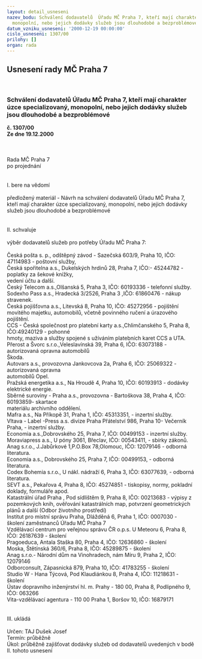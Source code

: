 ```yaml
---
layout: detail_usneseni
nazev_bodu: Schválení dodavatelů  Úřadu MČ Praha 7, kteří mají charakter úzce specializovaný,
  monopolní, nebo jejich dodávky služeb jsou dlouhodobé a bezproblémové
datum_vzniku_usneseni: '2000-12-19 00:00:00'
cislo_usneseni: 1307/00
prilohy: []
organ: rada
---
```

<div id="ucUsn_pList" class="usn">
	<span><h2>Usnesení rady MČ Praha 7 </h2>
<br></span><div class="standBody">
<span><h3>Schválení dodavatelů  Úřadu MČ Praha 7, kteří mají charakter úzce specializovaný, monopolní, nebo jejich dodávky služeb jsou dlouhodobé a bezproblémové</h3></span><div class="center">
		<strong>č. 1307/00</strong><br>
	</div>
<div class="center">
		<strong>Ze dne 19.12.2000</strong><br><br>
	</div>
<br><br>Rada MČ Praha 7<br>po projednání<br><br><br>I.	bere na vědomí<br><br> předložený materiál - Návrh na schválení dodavatelů  Úřadu MČ Praha 7, kteří mají charakter úzce specializovaný, monopolní, nebo jejich dodávky služeb jsou dlouhodobé a bezproblémové <br><br><br>II.	schvaluje <br><br>výběr dodavatelů služeb pro potřeby Úřadu MČ Praha 7:<br><br>Česká pošta s. p., odštěpný závod - Sazečská 603/9, Praha 10, IČO: 47114983 - poštovní služby, <br>Česká spořitelna a.s., Dukelských hrdinů 28, Praha 7, IČO:- 45244782 - poplatky za šekové knížky,    <br>                    vedení účtu a další.<br>Český Telecom a.s.,Olšanská 5, Praha 3, IČO: 60193336 -  telefonní služby.<br>Sodexho Pass a.s., Hradecká 3/2526, Praha 3 ,IČO: 61860476 - nákup stravenek.<br>Česká pojišťovna a.s., Litevská 8, Praha 10, IČO: 45272956 - pojištění movitého majetku, 	automobilů, včetně povinného ručení a úrazového pojištění.<br>CCS - Česká společnost pro platební karty a.s.,Chlimčanského 5, Praha 8, IČO:49240129 - pohonné <br>                   hmoty, maziva a služby spojené s užíváním platebních karet CCS a UTA.<br>Přerost a Švorc s.r.o.,Veleslavínská 39, Praha 6, IČO: 63073188 - autorizovaná opravna automobilů<br>                   Škoda.<br>Autovars a.s., provozovna Jankovcova 2a, Praha 6, IČO: 25069322  - autorizovaná opravna  <br>                   automobilů Opel.<br>Pražská energetika a.s., Na Hroudě 4, Praha 10, IČO: 60193913  - dodávky elektrické energie.<br>Sběrné suroviny - Praha a.s., provozovna  - Bartoškova 38, Praha 4, IČO: 60193859- skartace <br>                   materiálu archivního oddělení.<br>Mafra a.s., Na Příkopě 31, Praha 1, IČO: 45313351, - inzertní služby. <br>Vltava - Label -Press a.s. divize Praha Přátelství 986, Praha 10- Večerník Praha, - inzertní služby.<br>Economia a.s.,Dobrovského 25, Praha 7, IČO: 00499153  - inzertní služby.<br>Moraviapress a.s., U póny 3061, Břeclav, IČO: 00543411, - sbírky zákonů.<br>Anag s.r.o., J.Jabůrkové 1,P.O.Box 78,Olomouc, IČO: 12079146 - odborná literatura.<br>Economia a.s., Dobrovského 25, Praha 7, IČO: 00499153, - odborná literatura.<br>Codex Bohemia s.r.o., U nákl. nádraží 6, Praha 3, IČO: 63077639, - odborná literatura.<br>SEVT a.s., Pekařova 4, Praha 8, IČO: 45274851 - tiskopisy, normy, pokladní doklady, formuláře apod.<br>Katastrální úřad Praha , Pod sídlištěm 9, Praha 8, IČO: 00213683 - výpisy z pozemkových knih, ověřování katastrálních map, potvrzení geometrických plánů a další (Odbor životního prostředí)<br>Institut pro místní správu Praha, Dlážděná 6, Praha 1, IČO: 0007030 - školení zaměstnanců Úřadu MČ Praha 7<br>Vzdělávací centrum pro veřejnou správu ČR o.p.s. U Meteoru 6, Praha 8, IČO: 26187639 - školení<br>Pragoeduca, Antala Staška 80, Praha 4, IČO: 12636860 - školení<br>Moska, Štětínská 360/6, Praha 8, IČO: 45289875 - školení<br>Anag s.r.o.- Národní dům na Vinohradech, nám Míru 9, Praha 2, IČO: 12079146<br>Odborconsult, Zápasnická 879, Praha 10, IČO: 41783255 - školení<br>Studio W - Hana Týcová, Pod Klaudiánkou 8, Praha 4, IČO: 11218631 - školení<br>Ústav dopravního inženýrství hl. m. Prahy - 180 00, Praha 8, Podlipného 9, IČO: 063266<br>Vita-vzdělávací agentura - 110 00 Praha 1, Boršov 10, IČO: 16879171<br><br><br>III.	ukládá <br><br> Určen:	     	TAJ Dušek Josef<br>Termín: průběžně<br>Úkol:	průběžně zajišťovat dodávky služeb od dodavatelů uvedených v bodě II. tohoto usnesení<br>  </div>
</div>